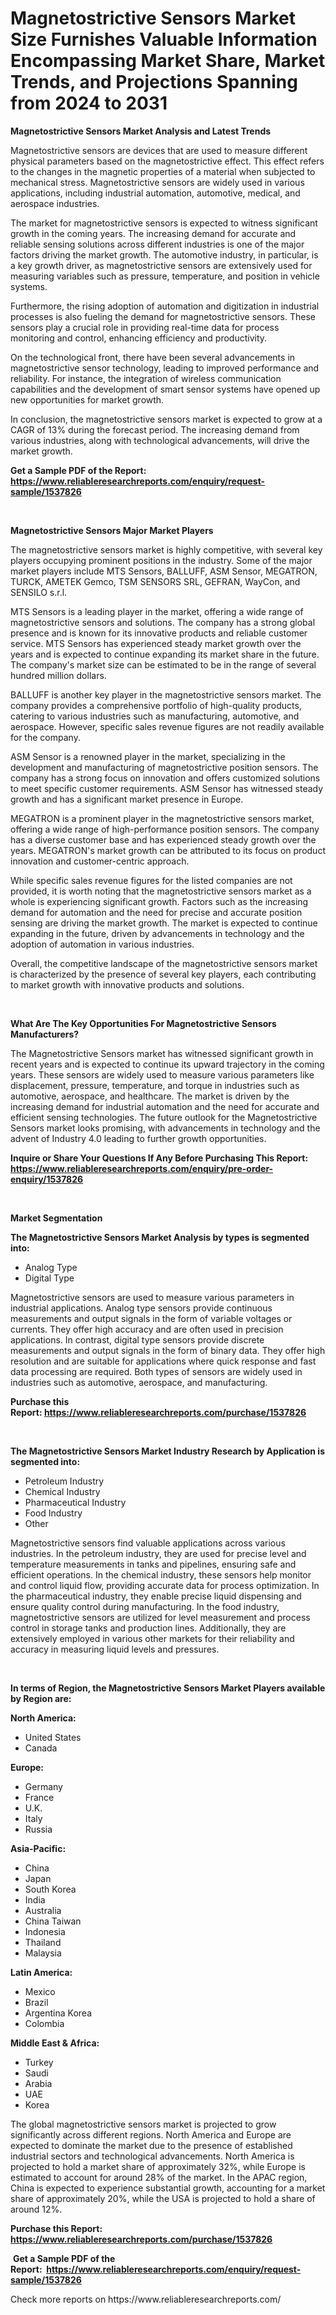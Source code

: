 <p><h1>Magnetostrictive Sensors Market Size Furnishes Valuable Information Encompassing Market Share, Market Trends, and Projections Spanning from 2024 to 2031</h1></p><p><strong>Magnetostrictive Sensors Market Analysis and Latest Trends</strong></p>
<p><p>Magnetostrictive sensors are devices that are used to measure different physical parameters based on the magnetostrictive effect. This effect refers to the changes in the magnetic properties of a material when subjected to mechanical stress. Magnetostrictive sensors are widely used in various applications, including industrial automation, automotive, medical, and aerospace industries.</p><p>The market for magnetostrictive sensors is expected to witness significant growth in the coming years. The increasing demand for accurate and reliable sensing solutions across different industries is one of the major factors driving the market growth. The automotive industry, in particular, is a key growth driver, as magnetostrictive sensors are extensively used for measuring variables such as pressure, temperature, and position in vehicle systems.</p><p>Furthermore, the rising adoption of automation and digitization in industrial processes is also fueling the demand for magnetostrictive sensors. These sensors play a crucial role in providing real-time data for process monitoring and control, enhancing efficiency and productivity.</p><p>On the technological front, there have been several advancements in magnetostrictive sensor technology, leading to improved performance and reliability. For instance, the integration of wireless communication capabilities and the development of smart sensor systems have opened up new opportunities for market growth.</p><p>In conclusion, the magnetostrictive sensors market is expected to grow at a CAGR of 13% during the forecast period. The increasing demand from various industries, along with technological advancements, will drive the market growth.</p></p>
<p><strong>Get a Sample PDF of the Report:&nbsp; <a href="https://www.reliableresearchreports.com/enquiry/request-sample/1537826">https://www.reliableresearchreports.com/enquiry/request-sample/1537826</a></strong></p>
<p>&nbsp;</p>
<p><strong>Magnetostrictive Sensors Major Market Players</strong></p>
<p><p>The magnetostrictive sensors market is highly competitive, with several key players occupying prominent positions in the industry. Some of the major market players include MTS Sensors, BALLUFF, ASM Sensor, MEGATRON, TURCK, AMETEK Gemco, TSM SENSORS SRL, GEFRAN, WayCon, and SENSILO s.r.l.</p><p>MTS Sensors is a leading player in the market, offering a wide range of magnetostrictive sensors and solutions. The company has a strong global presence and is known for its innovative products and reliable customer service. MTS Sensors has experienced steady market growth over the years and is expected to continue expanding its market share in the future. The company's market size can be estimated to be in the range of several hundred million dollars.</p><p>BALLUFF is another key player in the magnetostrictive sensors market. The company provides a comprehensive portfolio of high-quality products, catering to various industries such as manufacturing, automotive, and aerospace. However, specific sales revenue figures are not readily available for the company.</p><p>ASM Sensor is a renowned player in the market, specializing in the development and manufacturing of magnetostrictive position sensors. The company has a strong focus on innovation and offers customized solutions to meet specific customer requirements. ASM Sensor has witnessed steady growth and has a significant market presence in Europe.</p><p>MEGATRON is a prominent player in the magnetostrictive sensors market, offering a wide range of high-performance position sensors. The company has a diverse customer base and has experienced steady growth over the years. MEGATRON's market growth can be attributed to its focus on product innovation and customer-centric approach.</p><p>While specific sales revenue figures for the listed companies are not provided, it is worth noting that the magnetostrictive sensors market as a whole is experiencing significant growth. Factors such as the increasing demand for automation and the need for precise and accurate position sensing are driving the market growth. The market is expected to continue expanding in the future, driven by advancements in technology and the adoption of automation in various industries.</p><p>Overall, the competitive landscape of the magnetostrictive sensors market is characterized by the presence of several key players, each contributing to market growth with innovative products and solutions.</p></p>
<p>&nbsp;</p>
<p><strong>What Are The Key Opportunities For Magnetostrictive Sensors Manufacturers?</strong></p>
<p><p>The Magnetostrictive Sensors market has witnessed significant growth in recent years and is expected to continue its upward trajectory in the coming years. These sensors are widely used to measure various parameters like displacement, pressure, temperature, and torque in industries such as automotive, aerospace, and healthcare. The market is driven by the increasing demand for industrial automation and the need for accurate and efficient sensing technologies. The future outlook for the Magnetostrictive Sensors market looks promising, with advancements in technology and the advent of Industry 4.0 leading to further growth opportunities.</p></p>
<p><strong>Inquire or Share Your Questions If Any Before Purchasing This Report: <a href="https://www.reliableresearchreports.com/enquiry/pre-order-enquiry/1537826">https://www.reliableresearchreports.com/enquiry/pre-order-enquiry/1537826</a></strong></p>
<p>&nbsp;</p>
<p><strong>Market Segmentation</strong></p>
<p><strong>The Magnetostrictive Sensors Market Analysis by types is segmented into:</strong></p>
<p><ul><li>Analog Type</li><li>Digital Type</li></ul></p>
<p><p>Magnetostrictive sensors are used to measure various parameters in industrial applications. Analog type sensors provide continuous measurements and output signals in the form of variable voltages or currents. They offer high accuracy and are often used in precision applications. In contrast, digital type sensors provide discrete measurements and output signals in the form of binary data. They offer high resolution and are suitable for applications where quick response and fast data processing are required. Both types of sensors are widely used in industries such as automotive, aerospace, and manufacturing.</p></p>
<p><strong>Purchase this Report:&nbsp;<a href="https://www.reliableresearchreports.com/purchase/1537826">https://www.reliableresearchreports.com/purchase/1537826</a></strong></p>
<p>&nbsp;</p>
<p><strong>The Magnetostrictive Sensors Market Industry Research by Application is segmented into:</strong></p>
<p><ul><li>Petroleum Industry</li><li>Chemical Industry</li><li>Pharmaceutical Industry</li><li>Food Industry</li><li>Other</li></ul></p>
<p><p>Magnetostrictive sensors find valuable applications across various industries. In the petroleum industry, they are used for precise level and temperature measurements in tanks and pipelines, ensuring safe and efficient operations. In the chemical industry, these sensors help monitor and control liquid flow, providing accurate data for process optimization. In the pharmaceutical industry, they enable precise liquid dispensing and ensure quality control during manufacturing. In the food industry, magnetostrictive sensors are utilized for level measurement and process control in storage tanks and production lines. Additionally, they are extensively employed in various other markets for their reliability and accuracy in measuring liquid levels and pressures.</p></p>
<p>&nbsp;</p>
<p><strong>In terms of Region, the Magnetostrictive Sensors Market Players available by Region are:</strong></p>
<p>
    <p> <strong> North America: </strong>
        <ul>
            <li>United States</li>
            <li>Canada</li>
        </ul>
        </p> 
    <p> <strong> Europe: </strong>
        <ul>
            <li>Germany</li>
            <li>France</li>
            <li>U.K.</li>
            <li>Italy</li>
            <li>Russia</li>
        </ul>
        </p> 
    <p> <strong> Asia-Pacific: </strong>
        <ul>
            <li>China</li>
            <li>Japan</li>
            <li>South Korea</li>
            <li>India</li>
            <li>Australia</li>
            <li>China Taiwan</li>
            <li>Indonesia</li>
            <li>Thailand</li>
            <li>Malaysia</li>
        </ul>
        </p> 
    <p> <strong> Latin America: </strong>
        <ul>
            <li>Mexico</li>
            <li>Brazil</li>
            <li>Argentina Korea</li>
            <li>Colombia</li>
        </ul>
        </p> 
    <p> <strong> Middle East & Africa: </strong>
        <ul>
            <li>Turkey</li>
            <li>Saudi</li>
            <li>Arabia</li>
            <li>UAE</li>
            <li>Korea</li>
        </ul>
    </p>
    </p>
<p><p>The global magnetostrictive sensors market is projected to grow significantly across different regions. North America and Europe are expected to dominate the market due to the presence of established industrial sectors and technological advancements. North America is projected to hold a market share of approximately 32%, while Europe is estimated to account for around 28% of the market. In the APAC region, China is expected to experience substantial growth, accounting for a market share of approximately 20%, while the USA is projected to hold a share of around 12%.</p></p>
<p><strong>Purchase this Report: <a href="https://www.reliableresearchreports.com/purchase/1537826">https://www.reliableresearchreports.com/purchase/1537826</a></strong></p>
<p>&nbsp;<strong>Get a Sample PDF of the Report:&nbsp;&nbsp;<a href="https://www.reliableresearchreports.com/enquiry/request-sample/1537826">https://www.reliableresearchreports.com/enquiry/request-sample/1537826</a></strong></p>
<p><strong></strong></p>
<p>Check more reports on https://www.reliableresearchreports.com/</p>